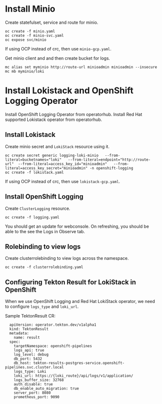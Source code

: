 # Install Minio

Create statefulset, service and route for minio.
```
oc create -f minio.yaml
oc create -f minio-svc.yaml
oc expose svc/minio
```

If using OCP instead of crc, then use `minio-gcp.yaml`.


Get minio client and and then create bucket for logs.

```
mc alias set myminio http://route-url minioadmin minioadmin --insecure
mc mb myminio/loki
```

# Install Lokistack and OpenShift Logging Operator
Install OpenShift Logging Operator from operatorhub.
Install Red Hat supported Lokistack operator from operatorhub.

## Install Lokistack

Create minio secret and `LokiStack` resource using it.
```
oc create secret generic logging-loki-minio   --from-literal=bucketnames="loki"   --from-literal=endpoint="http://route-url"  --from-literal=access_key_id="minioadmin"   --from-literal=access_key_secret="minioadmin" -n openshift-logging
oc create -f lokistack.yaml
```

If using OCP instead of crc, then use `lokistack-gcp.yaml`.


## Install OpenShift Logging

Create `ClusterLogging` resource.
```
oc create -f logging.yaml
```

You should get an update for webconsole. On refreshing, you should be able to the see the Logs in Observe tab.


## Rolebinding to view logs

Create clusterrolebinding to view logs across the namespace.
```
oc create -f clusterrolebinding.yaml
```

## Configuring Tekton Result for LokiStack in OpenShift 

When we use OpenShift Logging and Red Hat LokiStack operator, we need to configure `logs_type` and `loki_url`.

Sample TektonResult CR:

```
  apiVersion: operator.tekton.dev/v1alpha1
  kind: TektonResult
  metadata:
    name: result
  spec:
    targetNamespace: openshift-pipelines
    logs_api: true
    log_level: debug
    db_port: 5432
    db_host: tekton-results-postgres-service.openshift-pipelines.svc.cluster.local
    logs_type: Loki
    loki_url: https://{loki_route}/api/logs/v1/application/
    logs_buffer_size: 32768
    auth_disable: true
    db_enable_auto_migration: true
    server_port: 8080
    prometheus_port: 9090
```

